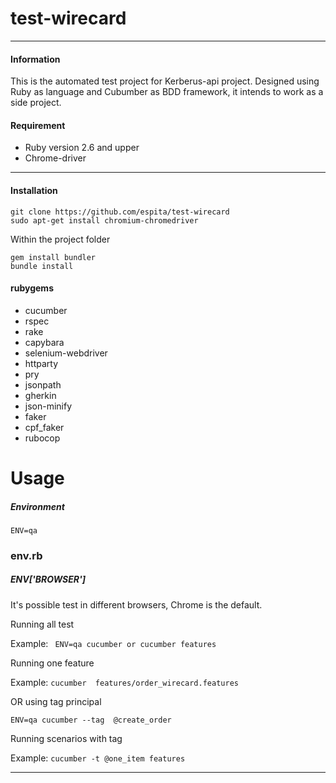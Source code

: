 # test-wirecard
* * *

#### Information
This is the automated test project for Kerberus-api project. Designed using Ruby as language and Cubumber as BDD framework, it intends to work as a side project.

#### Requirement
* Ruby version 2.6 and upper
* Chrome-driver

----
#### Installation


```
git clone https://github.com/espita/test-wirecard
sudo apt-get install chromium-chromedriver
```
Within the project folder
```
gem install bundler
bundle install
```
#### rubygems

* cucumber
* rspec
* rake
* capybara
* selenium-webdriver
* httparty
* pry
* jsonpath
* gherkin
* json-minify
* faker
* cpf_faker
* rubocop


# Usage

##### Environment

``` ENV=qa ```

### env.rb

##### ENV['BROWSER']
It's possible test in different browsers, Chrome is the default.

Running all test

Example: ``` ENV=qa cucumber or cucumber features```

Running one feature

Example: ```cucumber  features/order_wirecard.features  ```

OR using tag principal

``` ENV=qa cucumber --tag  @create_order ```

Running scenarios with tag

Example: ```` cucumber -t @one_item features ````

----
